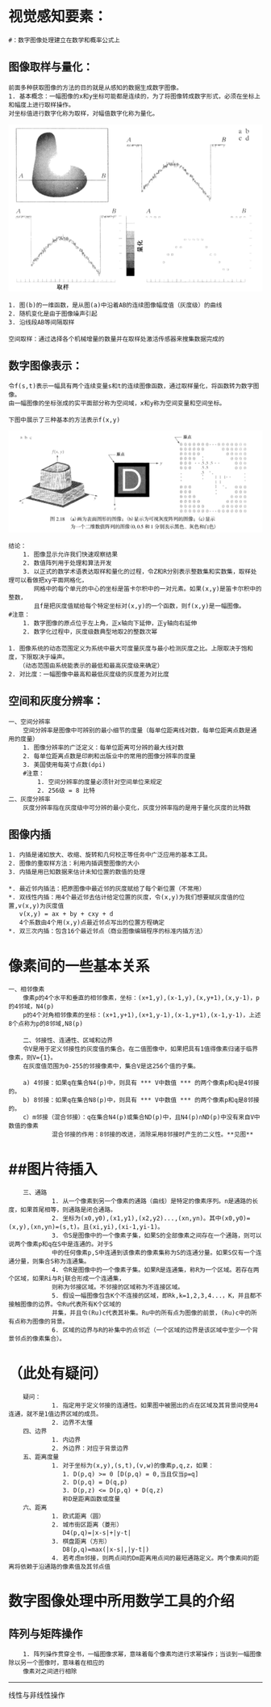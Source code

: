视觉感知要素：
===

	#：数字图像处理建立在数学和概率公式上

图像取样与量化：
---
	前面多种获取图像的方法的目的就是从感知的数据生成数字图像。
	1. 基本概念：一幅图像的x和y坐标可能都是连续的，为了将图像转成数字形式，必须在坐标上和幅度上进行取样操作。
	对坐标值进行数字化称为取样，对幅值数字化称为量化。
![images](./images/20170805175502.png)	

	1. 图(b)的一维函数，是从图(a)中沿着AB的连续图像幅度值（灰度级）的曲线
	2. 随机变化是由于图像噪声引起
	3. 沿线段AB等间隔取样

	空间取样：通过选择各个机械增量的数量并在取样处激活传感器来搜集数据完成的



数字图像表示：
---
	令f(s,t)表示一幅具有两个连续变量s和t的连续图像函数，通过取样量化，将函数转为数字图像。
	由一幅图像的坐标张成的实平面部分称为空间域，x和y称为空间变量和空间坐标。
	
	下图中展示了三种基本的方法表示f(x,y)
![images](./images/20170810161944.png)
	
	结论：
		1. 图像显示允许我们快速观察结果
		2. 数值阵列用于处理和算法开发
		3. 以正式的数学术语表达取样和量化的过程，令Z和R分别表示整数集和实数集，取样处理可以看做把xy平面网格化，
		   网格中的每个单元的中心的坐标是笛卡尔积中的一对元素。如果(x,y)是笛卡尔积中的整数，
		   且f是把灰度值赋给每个特定坐标对(x,y)的一个函数，则f(x,y)是一幅图像。
	#注意：
		1. 数字图像的原点位于左上角，正x轴向下延伸，正y轴向右延伸
		2. 数字化过程中，灰度级数典型地取2的整数次幂
		
	1. 图像系统的动态范围定义为系统中最大可度量灰度与最小检测灰度之比。上限取决于饱和度，下限取决于噪声。
	   （动态范围由系统能表示的最低和最高灰度级来确定）
	2. 对比度：一幅图像中最高和最低灰度级的灰度差为对比度

空间和灰度分辨率：
---
	一、空间分辨率	
		空间分辨率是图像中可辨别的最小细节的度量（每单位距离线对数，每单位距离点数是通用的度量）
		1. 图像分辨率的广泛定义：每单位距离可分辨的最大线对数
		2. 每单位距离点数是印刷和出版业中的常用的图像分辨率的度量
		3. 美国使用每英寸点数(dpi)
		#注意：
			1. 空间分辨率的度量必须针对空间单位来规定
			2. 256级 = 8 比特
	二、灰度分辨率
		灰度分辨率指在灰度级中可分辨的最小变化，灰度分辨率指的是用于量化灰度的比特数

图像内插
---
	1. 内插是诸如放大、收缩、旋转和几何校正等任务中广泛应用的基本工具。
	2. 图像的重取样方法：利用内插调整图像的大小
	3. 内插是用已知数据来估计未知位置的数值的处理

	*. 最近邻内插法：把原图像中最近邻的灰度赋给了每个新位置（不常用）
	*. 双线性内插：用4个最近邻去估计给定位置的灰度，令(x,y)为我们想要赋灰度值的位置,v(x,y)为灰度值
	   v(x,y) = ax + by + cxy + d
 	   4个系数由4个用(x,y)点最近邻点写出的位置方程确定
	*. 双三次内插：包含16个最近邻点（商业图像编辑程序的标准内插方法）

像素间的一些基本关系
===
	一、相邻像素
		像素p的4个水平和垂直的相邻像素，坐标：(x+1,y),(x-1,y),(x,y+1),(x,y-1)，p的4邻域，N4(p)
		p的4个对角相邻像素的坐标：(x+1,y+1),(x+1,y-1),(x-1,y+1),(x-1,y-1)，上述8个点称为p的8邻域,N8(p)

        二、邻接性、连通性、区域和边界
		令V是用于定义邻接性的灰度值的集合。在二值图像中，如果把具有1值得像素归诸于临界像素，则V={1}。
		在灰度值范围为0-255的邻接像素中，集合V是这256个值的子集。

		a) 4邻接：如果q在集合N4(p)中，则具有 *** V中数值 *** 的两个像素p和q是4邻接的。
		b) 8邻接：如果q在集合N8(p)中，则具有 *** V中数值 *** 的两个像素p和q是8邻接的。
		c）m邻接（混合邻接）：q在集合N4(p)或集合ND(p)中，且N4(p)∩ND(p)中没有来自V中数值的像素
                混合邻接的作用：8邻接的改进，消除采用8邻接时产生的二义性。**见图**
 ##图片待插入
 =======

        三、通路
                1. 从一个像素到另一个像素的通路（曲线）是特定的像素序列。n是通路的长度，如果首尾相等，则通路是闭合通路。
                2. 坐标为(x0,y0),(x1,y1),(x2,y2)...,(xn,yn)。其中(x0,y0)=(x,y),(xn,yn)=(s,t)。且(xi,yi),(xi-1,yi-1)。
                3. 令S是图像中的一个像素子集，如果S的全部像素之间存在一个通路，则可以说两个像素p和q在S中是连通的。对于S
                中的任何像素p,S中连通到该像素的像素集称为S的连通分量。如果S仅有一个连通分量，则集合S称为连通集。
                4. 令R是图像中的一个像素子集。如果R是连通集，称R为一个区域。若存在两个区域，如果Ri与Rj联合形成一个连通集，
                则称为邻接区域。不邻接的区域称为不连接区域。
                5. 假设一幅图像包含K个不连接的区域，即Rk,k=1,2,3,4...，K，并且都不接触图像的边界。令Ru代表所有K个区域的
                并集，并且令(Ru)c代表其补集。Ru中的所有点为图像的前景，(Ru)c中的所有点称为图像的背景。
                6. 区域的边界与R的补集中的点邻近（一个区域的边界是该区域中至少一个背景邻点的像素集合）。
 （此处有疑问）
 ===
        疑问：
                1. 指定用于定义邻接的连通性。如果图中被圈出的点在区域及其背景间使用4连通，就不是1值边界区域的成员。
                2. 边界不太懂
        四、边界
                1. 内边界
                2. 外边界：对应于背景边界
        五、距离度量
                1. 对于坐标为(x,y),(s,t),(v,w)的像素p,q,z，如果：
                   1. D(p,q) >= 0 [D(p,q) = 0,当且仅当p=q]
                   2. D(p,q) = D(q,p)
                   3. D(p,z) <= D(p,q) + D(q,z)
                   称D是距离函数或度量
        六、距离
                1. 欧式距离（圆）
                2. 城市街区距离（菱形）
                   D4(p,q)=|x-s|+|y-t|
                3. 棋盘距离（方形）
                   D8(p,q)=max(|x-s|,|y-t|)
                4. 若考虑m邻接，则两点间的Dm距离用点间的最短通路定义。两个像素间的距离将依赖于沿通路的像素值及其邻点值

数字图像处理中所用数学工具的介绍
===

阵列与矩阵操作
---
        1. 阵列操作贯穿全书，一幅图像求幂，意味着每个像素均进行求幂操作；当谈到一幅图像除以另一个图像时，意味着在相应的
        像素对之间进行相除
---
线性与非线性操作


